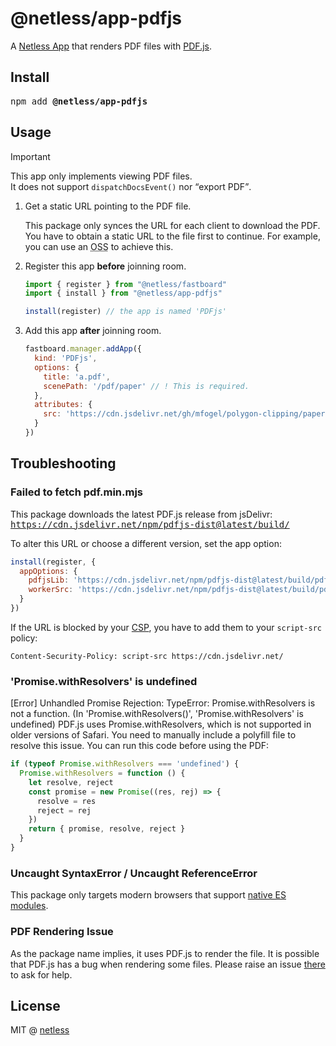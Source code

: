 # @netless/app-pdfjs

A [Netless App](https://github.com/netless-io/netless-app) that renders PDF files with [PDF.js](https://github.com/mozilla/pdf.js).

## Install

<pre>npm add <strong>@netless/app-pdfjs</strong></pre>

## Usage

> [!IMPORTANT]
> This app only implements viewing PDF files.\
> It does not support `dispatchDocsEvent()` nor <q>export PDF</q>.

1. Get a static URL pointing to the PDF file.

   This package only synces the URL for each client to download the PDF.
   You have to obtain a static URL to the file first to continue.
   For example, you can use an <abbr title="Object Storage Service">OSS</abbr> to achieve this.

2. Register this app **before** joinning room.

   ```js
   import { register } from "@netless/fastboard"
   import { install } from "@netless/app-pdfjs"

   install(register) // the app is named 'PDFjs'
   ```

3. Add this app **after** joinning room.

   ```js
   fastboard.manager.addApp({
     kind: 'PDFjs',
     options: {
       title: 'a.pdf',
       scenePath: '/pdf/paper' // ! This is required.
     },
     attributes: {
       src: 'https://cdn.jsdelivr.net/gh/mfogel/polygon-clipping/paper.pdf'
     }
   })
   ```

## Troubleshooting

### Failed to fetch pdf.min.mjs

This package downloads the latest PDF.js release from jsDelivr:\
<samp>https://cdn.jsdelivr.net/npm/pdfjs-dist@latest/build/</samp>

To alter this URL or choose a different version, set the app option:

```js
install(register, {
  appOptions: {
    pdfjsLib: 'https://cdn.jsdelivr.net/npm/pdfjs-dist@latest/build/pdf.min.mjs',
    workerSrc: 'https://cdn.jsdelivr.net/npm/pdfjs-dist@latest/build/pdf.worker.min.mjs'
  }
})
```

If the URL is blocked by your [CSP](https://developer.mozilla.org/en-US/docs/Web/HTTP/CSP),
you have to add them to your `script-src` policy:

```
Content-Security-Policy: script-src https://cdn.jsdelivr.net/
```

### 'Promise.withResolvers' is undefined
[Error] Unhandled Promise Rejection: TypeError: Promise.withResolvers is not a function. (In 'Promise.withResolvers()', 'Promise.withResolvers' is undefined)
PDF.js uses Promise.withResolvers, which is not supported in older versions of Safari. You need to manually include a polyfill file to resolve this issue.
You can run this code before using the PDF: 
```javascript
if (typeof Promise.withResolvers === 'undefined') {
  Promise.withResolvers = function () {
    let resolve, reject
    const promise = new Promise((res, rej) => {
      resolve = res
      reject = rej
    })
    return { promise, resolve, reject }
  }
}
```


### Uncaught SyntaxError / Uncaught ReferenceError

This package only targets modern browsers that support [native ES modules](https://caniuse.com/es6-module).

### PDF Rendering Issue

As the package name implies, it uses PDF.js to render the file.
It is possible that PDF.js has a bug when rendering some files.
Please raise an issue [there](https://github.com/mozilla/pdf.js) to ask for help.


## License

MIT @ [netless](https://github.com/netless-io)
